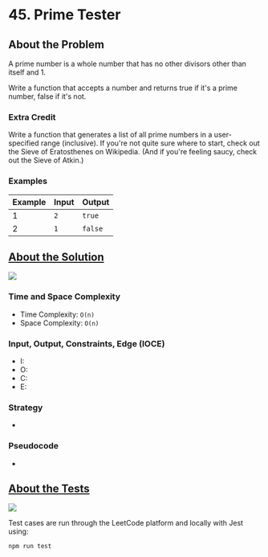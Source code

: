 # 45. Prime Tester

## About the Problem

A prime number is a whole number that has no other divisors other than itself and 1.

Write a function that accepts a number and returns true if it's a prime number, false if it's not.

### Extra Credit

Write a function that generates a list of all prime numbers in a user-specified range (inclusive). If you're not quite sure where to start, check out the Sieve of Eratosthenes on Wikipedia. (And if you're feeling saucy, check out the Sieve of Atkin.)

### Examples

| Example| Input | Output |
| --- | --- | --- |
| 1 | `2` | `true` |
| 2 | `1` | `false` |

## <a href='./primeTester.js'>About the Solution</a>

<img src='https://img.shields.io/badge/JavaScript-F7DF1E.svg?style=for-the-badge&logo=JavaScript&logoColor=black' />

<!-- Add Time and Space Complexity -->
### Time and Space Complexity
 - Time Complexity: `O(n)`
 - Space Complexity: `O(n)`

<!-- Planning -->
### Input, Output, Constraints, Edge (IOCE)

 - I:
 - O:
 - C:
 - E:

### Strategy
-

### Pseudocode
-

## <a href='./primeTester.test.js'>About the Tests</a>

<img src='https://img.shields.io/badge/Jest-C21325.svg?style=for-the-badge&logo=Jest&logoColor=white' />

Test cases are run through the LeetCode platform and locally with Jest using:
```
npm run test
```